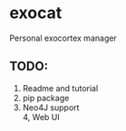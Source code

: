 # exocat
Personal exocortex manager

## TODO:
1. Readme and tutorial    
2. pip package   
3. Neo4J support  
4, Web UI   
